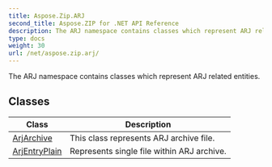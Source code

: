 ```yaml
---
title: Aspose.Zip.ARJ
second_title: Aspose.ZIP for .NET API Reference
description: The ARJ namespace contains classes which represent ARJ related entities
type: docs
weight: 30
url: /net/aspose.zip.arj/
---
```

The ARJ namespace contains classes which represent ARJ related entities.

## Classes

| Class | Description |
| --- | --- |
| [ArjArchive](./arjarchive/) | This class represents ARJ archive file. |
| [ArjEntryPlain](./arjentryplain/) | Represents single file within ARJ archive. |


